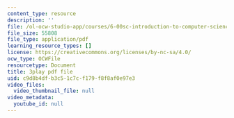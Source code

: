 ```yaml
---
content_type: resource
description: ''
file: /ol-ocw-studio-app/courses/6-00sc-introduction-to-computer-science-and-programming-spring-2011/c9d8b4dfb3c51c7cf179f8f8af0e97e3_pjLbxB9TXJs.pdf
file_size: 55808
file_type: application/pdf
learning_resource_types: []
license: https://creativecommons.org/licenses/by-nc-sa/4.0/
ocw_type: OCWFile
resourcetype: Document
title: 3play pdf file
uid: c9d8b4df-b3c5-1c7c-f179-f8f8af0e97e3
video_files:
  video_thumbnail_file: null
video_metadata:
  youtube_id: null
---
```

